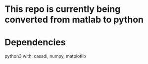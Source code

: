# This repo is currently being converted from matlab to python

# Dependencies
python3 with: casadi, numpy, matplotlib